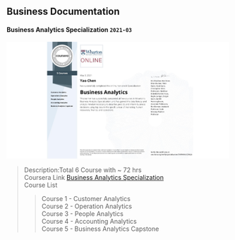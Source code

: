 ## Business Documentation

#### Business Analytics Specialization `2021-03`

![Certificate](Business%20Analytics%20Specialization/Specialization-Business%20Analytics.jpeg)

> Description:Total 6 Course with ~ 72 hrs  
> Coursera Link [Business Analytics Specialization](https://www.coursera.org/specializations/business-analytics)  
> Course List
>
> > Course 1 - Customer Analytics  
> > Course 2 - Operation Analytics  
> > Course 3 - People Analytics  
> > Course 4 - Accounting Analytics  
> > Course 5 - Business Analytics Capstone
